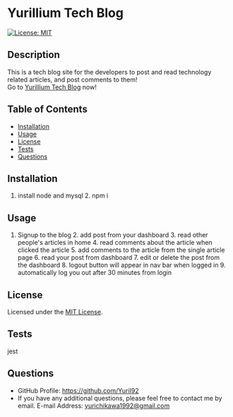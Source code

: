 
# Yurillium Tech Blog
[![License: MIT](https://img.shields.io/badge/License-MIT-yellow.svg)](https://opensource.org/licenses/MIT)

## Description
This is a tech blog site for the developers to post and read technology related articles, and post comments to them!<br/>
Go to [Yurillium Tech Blog](https://dashboard.heroku.com/apps/peaceful-fortress-78304) now!

## Table of Contents
- [Installation](#installation)
- [Usage](#usage)
- [License](#license)
- [Tests](#tests)
- [Questions](#questions)

## Installation
1. install node and mysql 2. npm i

## Usage
1. Signup to the blog 2. add post from your dashboard 3. read other people's articles in home 4. read comments about the article when clicked the article 5. add comments to the article from the single article page 6. read your post from dashboard 7. edit or delete the post from the dashboard 8. logout button will appear in nav bar when logged in 9. automatically log you out after 30 minutes from login

## License
Licensed under the [MIT License](https://opensource.org/licenses/MIT).
      

## Tests
jest
      
## Questions
- GitHub Profile: https://github.com/YuriI92
- If you have any additional questions, please feel free to contact me by email.
  E-mail Address: <yurichikawa1992@gmail.com>
      
  
